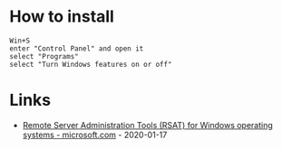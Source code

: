 # How to install

```
Win+S
enter "Control Panel" and open it
select "Programs"
select "Turn Windows features on or off"

```

# Links

* [Remote Server Administration Tools (RSAT) for Windows operating systems - microsoft.com](https://support.microsoft.com/en-us/help/2693643/remote-server-administration-tools-rsat-for-windows-operating-systems) - 2020-01-17
